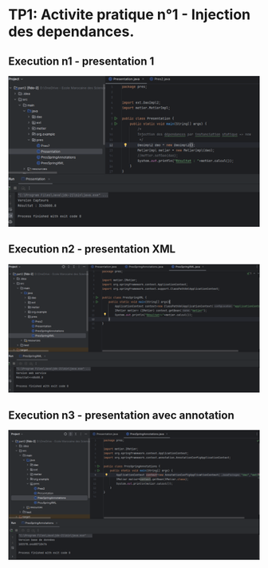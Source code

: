 # TP1: Activite pratique n°1 - Injection des dependances.

## Execution n1 - presentation 1

![img1](./screen1/Pres1.png)

## Execution n2 - presentation XML

![img2](./screen1/PResSpringXML.png)

## Execution n3 - presentation avec annotation

![img3](./screen1/PresAnnotation.png)
